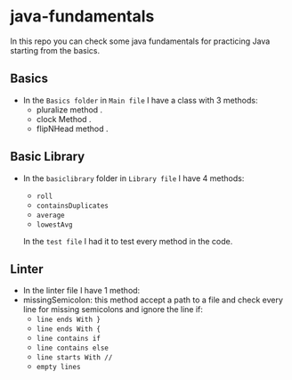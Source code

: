 # java-fundamentals
In this repo you can check some java fundamentals for practicing Java starting from the basics.

## Basics
- In the `Basics folder` in `Main file` I have a class with 3 methods:
  - pluralize method .
  - clock Method .
  - flipNHead method .

## Basic Library
- In the `basiclibrary` folder in `Library file` I have 4 methods:
    - `roll`
    - `containsDuplicates` 
    - `average` 
    - `lowestAvg`
  
  In the `test file` I had it to test every method in the code.

## Linter
- In the linter file I have 1 method:
- missingSemicolon: this method accept a path to a file and check every line for missing semicolons and ignore the line if:
   - `line ends With }`
   - `line ends With {`
   - `line contains if`
   - `line contains else`
   - `line starts With //`
   - `empty lines`
  

